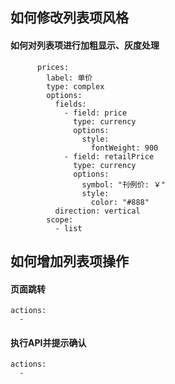 ## 如何修改列表项风格

#### 如何对列表项进行加粗显示、灰度处理
```
      prices:
        label: 单价
        type: complex
        options:
          fields:
            - field: price
              type: currency
              options:
                style:
                  fontWeight: 900
            - field: retailPrice
              type: currency
              options:
                symbol: "刊例价: ￥"
                style:
                  color: "#888"
          direction: vertical
        scope:
          - list
```



## 如何增加列表项操作

#### 页面跳转
```
actions:
  - 
```

#### 执行API并提示确认
```
actions:
  -
```
